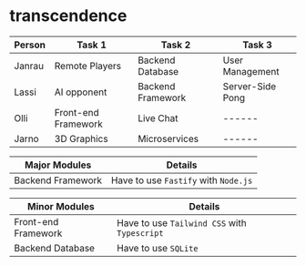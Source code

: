 # transcendence

| Person       | Task 1              | Task 2            | Task 3           |
|--------------|---------------------|-------------------|------------------|
| Janrau       | Remote Players      | Backend Database  | User Management  |
| Lassi        | AI opponent         | Backend Framework | Server-Side Pong |
| Olli         | Front-end Framework | Live Chat         | ------           |
| Jarno        | 3D Graphics         | Microservices     | ------           |

| Major Modules       | Details                                        |
|---------------------|------------------------------------------------|
| Backend Framework   |  Have to use `Fastify` with `Node.js`          |

| Minor Modules       | Details                                        |
|---------------------|------------------------------------------------|
| Front-end Framework |  Have to use `Tailwind CSS` with `Typescript`  |
| Backend Database    |  Have to use `SQLite`                          |